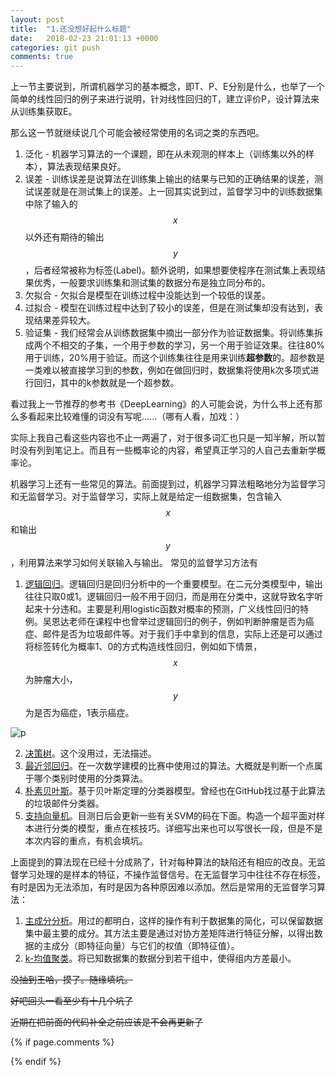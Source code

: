 ```yaml
---
layout: post
title:  "1.还没想好起什么标题"
date:   2018-02-23 21:01:13 +0000
categories: git push
comments: true
---
```


上一节主要说到，所谓机器学习的基本概念，即T、P、E分别是什么，也举了一个简单的线性回归的例子来进行说明，针对线性回归的T，建立评价P，设计算法来从训练集获取E。

那么这一节就继续说几个可能会被经常使用的名词之类的东西吧。

1. 泛化 - 机器学习算法的一个课题，即在从未观测的样本上（训练集以外的样本），算法表现结果良好。
2. 误差 - 训练误差是说算法在训练集上输出的结果与已知的正确结果的误差，测试误差就是在测试集上的误差。上一回其实说到过，监督学习中的训练数据集中除了输入的$$x$$以外还有期待的输出$$y$$，后者经常被称为标签(Label)。额外说明，如果想要使程序在测试集上表现结果优秀，一般要求训练集和测试集的数据分布是独立同分布的。
3. 欠拟合 - 欠拟合是模型在训练过程中没能达到一个较低的误差。
4. 过拟合 - 模型在训练过程中达到了较小的误差，但是在测试集却没有达到，表现结果差异较大。
5. 验证集 - 我们经常会从训练数据集中摘出一部分作为验证数据集。将训练集拆成两个不相交的子集，一个用于参数的学习，另一个用于验证效果。往往80%用于训练，20%用于验证。而这个训练集往往是用来训练**超参数**的。超参数是一类难以被直接学习到的参数，例如在做回归时，数据集将使用k次多项式进行回归，其中的k参数就是一个超参数。

看过我上一节推荐的参考书《DeepLearning》的人可能会说，为什么书上还有那么多看起来比较难懂的词没有写呢......（哪有人看，加戏：）

实际上我自己看这些内容也不止一两遍了，对于很多词汇也只是一知半解，所以暂时没有列到笔记上。而且有一些概率论的内容，希望真正学习的人自己去重新学概率论。

机器学习上还有一些常见的算法。前面提到过，机器学习算法粗略地分为监督学习和无监督学习。对于监督学习，实际上就是给定一组数据集，包含输入$$x$$和输出$$y$$，利用算法来学习如何关联输入与输出。
常见的监督学习方法有

1. [逻辑回归][logistic]。逻辑回归是回归分析中的一个重要模型。在二元分类模型中，输出往往只取0或1。逻辑回归一般不用于回归，而是用在分类中，这就导致名字听起来十分违和。主要是利用logistic函数对概率的预测，广义线性回归的特例。吴恩达老师在课程中也曾举过逻辑回归的例子，例如判断肿瘤是否为癌症、邮件是否为垃圾邮件等。对于我们手中拿到的信息，实际上还是可以通过将标签转化为概率1、0的方式构造线性回归，例如如下情景，$$x$$为肿瘤大小，$$y$$为是否为癌症，1表示癌症。

![p](https://github.com/psycholsc/psycholsc.github.io/blob/master/assets/1.1.png)


2. [决策树][DecisionTree]。这个没用过，无法描述。
3. [最近邻回归][knn]。在一次数学建模的比赛中使用过的算法。大概就是判断一个点属于哪个类别时使用的分类算法。
4. [朴素贝叶斯][Bayes]。基于贝叶斯定理的分类器模型。曾经也在GitHub找过基于此算法的垃圾邮件分类器。
5. [支持向量机][SVM]。目测日后会更新一些有关SVM的码在下面。构造一个超平面对样本进行分类的模型，重点在核技巧。详细写出来也可以写很长一段，但是不是本次内容的重点，有机会填坑。

上面提到的算法现在已经十分成熟了，针对每种算法的缺陷还有相应的改良。无监督学习处理的是样本的特征，不操作监督信号。在无监督学习中往往不存在标签，有时是因为无法添加，有时是因为各种原因难以添加。然后是常用的无监督学习算法：

1. [主成分分析][PCA]。用过的都明白，这样的操作有利于数据集的简化，可以保留数据集中最主要的成分。其方法主要是通过对协方差矩阵进行特征分解，以得出数据的主成分（即特征向量）与它们的权值（即特征值）。
2. [k-均值聚类][k-means]。将已知数据集的数据分到若干组中，使得组内方差最小。



~~没抽到王哈，摸了。随缘填坑。~~

~~好吧回头一看至少有十几个坑了~~

~~近期在把前面的代码补全之前应该是不会再更新了~~

[logistic]:https://en.wikipedia.org/wiki/Logistic_regression
[DecisionTree]:https://en.wikipedia.org/wiki/Decision_tree
[knn]:https://en.wikipedia.org/wiki/K-nearest_neighbors_algorithm
[Bayes]:https://en.wikipedia.org/wiki/Naive_Bayes_classifier
[SVM]:https://en.wikipedia.org/wiki/Support_vector_machine
[PCA]:https://zh.wikipedia.org/wiki/%E4%B8%BB%E6%88%90%E5%88%86%E5%88%86%E6%9E%90
[k-means]:https://zh.wikipedia.org/wiki/K-%E5%B9%B3%E5%9D%87%E7%AE%97%E6%B3%95

{% if page.comments %}
<div id="container"></div>
<link rel="stylesheet" href="https://imsun.github.io/gitment/style/default.css">
<script src="https://imsun.github.io/gitment/dist/gitment.browser.js"></script>
<script>
var gitment = new Gitment({
  id: '1', // 可选。默认为 location.href
  owner: 'psycholsc',
  repo: 'temp',
  oauth: {
    client_id: '9183e7259ea6d850a7df',
    client_secret: 'd0a82473ca685629b50ded0553f402b6ba2b2dee',
  },
})
gitment.render('container')
</script>
{% endif %}
